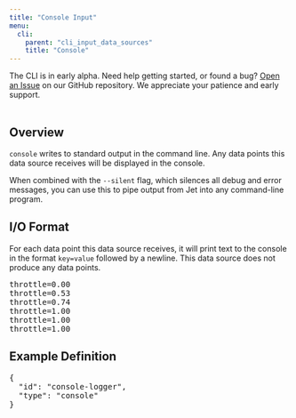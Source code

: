 ```yaml
---
title: "Console Input"
menu:
  cli:
    parent: "cli_input_data_sources"
    title: "Console"
---
```


<div class="bp3-callout">The CLI is in early alpha. Need help getting started, or found a bug? <a href="https://github.com/telemetryjet/telemetryjet-cli/issues/new">Open an Issue</a> on our GitHub repository. We appreciate your patience and early support.
</div>
<br />

## Overview
`console` writes to standard output in the command line. Any data points this data source receives will be displayed in the console.

When combined with the `--silent` flag, which silences all debug and error messages, you can use this to pipe output from Jet into any command-line program.

## I/O Format
For each data point this data source receives, it will print text to the console in the format `key=value` followed by a newline.  This data source does not produce any data points.

<pre>
throttle=0.00
throttle=0.53
throttle=0.74
throttle=1.00
throttle=1.00
throttle=1.00
</pre>

## Example Definition
<pre>
{
  "id": "console-logger",
  "type": "console"
}
</pre>
